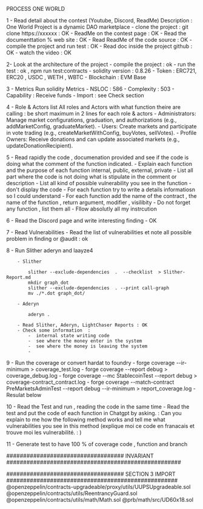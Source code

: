 PROCESS ONE WORLD


1 - Read detail about the contest (Youtube, Discord, ReadMe)
	Description : One World Project is a dynamic DAO marketplace
			- clone the project : git clone https://xxxxxx : OK
			- ReadMe on the contest page : OK
			- Read the documenttation % web site : OK
			- Read ReadMe of the code source : OK
			- compile the project and run test : OK
			- Read doc inside the project github : OK
			- watch the video : OK



2- Look at the architecture of the project
			- compile the project : ok
			- run the test  : ok , npm run test:contracts
			- solidity version : 0.8.26
			- Token : ERC721, ERC20 , USDC , WETH , WBTC
			- Blockchain : EVM Base



3 - Metrics
		Run solidity Metrics
			- NSLOC : 586
			- Complexity : 503
			- Capability : Receive funds
			- Import : see Check section


4 - Role & Actors
		list All roles and Actors with what function theire are calling : be short maximum in 2 lines for each role & actors
         - Administrators: Manage market configurations, graduation, and authorizations (e.g., addMarketConfig, graduateMarket).
         - Users: Create markets and participate in vote trading (e.g., createMarketWithConfig, buyVotes, sellVotes).
         - Profile Owners: Receive donations and can update associated markets (e.g., updateDonationRecipient).


5 - Read rapidly the code , documenation provided and see if the code is doing what the comment of the function indicated.
			- Explain each function and the purpose of each function internal, public, external, private
			- List all part where the code is not doing what is stipulate in the comment or description
			- List all kind of possible vulnerability you see in the function
			- don't display the code
			- For each function try to write a details informatiosn so I could understand
			- For each function add the name of the contract , the name of the function , return argument, modifier , visilibity
			- Do not forget any function , list them all
			- Fllow absolutly all my instrcution

6 - Read the Discord page and write interesting finding
			- OK

7 - Read Vulnerabilities
		- Read the list of vulnerabilities et note all possible problem in finding or @audit : ok

8 - Run Slither aderyn and laayze4

		- Slither

			slither --exclude-dependencies  .  --checklist  > Slither-Report.md
			mkdir graph_dot
			slither --exclude-dependencies  . --print call-graph
			mv ./*.dot graph_dot/

		- Aderyn

			aderyn .

		- Read Slither, Aderyn, LightChaser Reports : OK
		- Check some information  :
      		-  internal state writing code
      		-  see where the money enter in the system
      		-  see where the money is leaving the system
      		-


9 -  Run  the coverage  or convert hardat to foundry
				- forge coverage --ir-minimum > coverage_test.log
				- forge coverage --report debug > coverage_debug.log
				- forge coverage --mc StablecoinTest --report debug > coverage-contract_contract.log
				- forge coverage  --match-contract PreMarketsAdminTest --report debug --ir-minimum > report_coverage.log
		- Resulat below


10 - Read the Test and run , reading the code in the same time
		-  Read the test and put the code of each function in Chatgpt by asking. : Can you explain to me how the following method works and tell me what vulnerabilities you see in this method (explique moi ce code en franacais et trouve moi les vulnerabilité. : )


11 - Generate test to have 100 % of coverage code , function and branch




################################### INVARIANT ####################################################


################################### SECTION 3 IMPORT   ###################################################
@openzeppelin/contracts-upgradeable/proxy/utils/UUPSUpgradeable.sol
@openzeppelin/contracts/utils/ReentrancyGuard.sol
@openzeppelin/contracts/utils/math/Math.sol
@prb/math/src/UD60x18.sol
